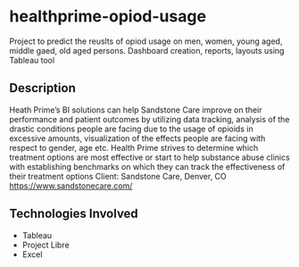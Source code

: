 # healthprime-opiod-usage
Project to predict the reuslts of opiod usage on men, women, young aged, middle gaed, old aged persons. Dashboard creation, reports, layouts using Tableau tool

## Description
Heath Prime’s BI solutions can help Sandstone Care improve on their performance and patient outcomes by utilizing data tracking, analysis of the drastic conditions people are facing due to the usage of opioids in excessive amounts, visualization of the effects people are facing with respect to gender, age etc.
Health Prime strives to determine which treatment options are most effective or start to help substance abuse clinics with establishing benchmarks on which they can track the effectiveness of their treatment options
Client:  Sandstone Care, Denver, CO
https://www.sandstonecare.com/

 ## Technologies Involved
 
* Tableau
* Project Libre
* Excel
